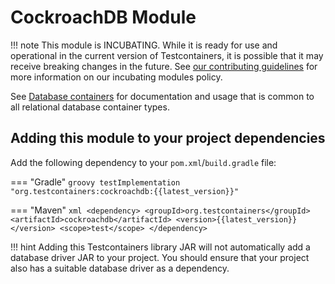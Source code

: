 # CockroachDB Module

!!! note
    This module is INCUBATING. While it is ready for use and operational in the current version of Testcontainers, it is possible that it may receive breaking changes in the future. See [our contributing guidelines](/contributing/#incubating-modules) for more information on our incubating modules policy.

See [Database containers](./index.md) for documentation and usage that is common to all relational database container types.

## Adding this module to your project dependencies

Add the following dependency to your `pom.xml`/`build.gradle` file:

=== "Gradle"
    ```groovy
    testImplementation "org.testcontainers:cockroachdb:{{latest_version}}"
    ```

=== "Maven"
    ```xml
    <dependency>
        <groupId>org.testcontainers</groupId>
        <artifactId>cockroachdb</artifactId>
        <version>{{latest_version}}</version>
        <scope>test</scope>
    </dependency>
    ```

!!! hint
    Adding this Testcontainers library JAR will not automatically add a database driver JAR to your project. You should ensure that your project also has a suitable database driver as a dependency.
